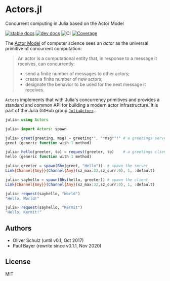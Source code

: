 # Actors.jl

Concurrent computing in Julia based on the Actor Model

[![stable docs](https://img.shields.io/badge/docs-stable-blue.svg)](https://juliahub.com/docs/Actors)
[![dev docs](https://img.shields.io/badge/docs-dev-blue.svg)](https://JuliaActors.github.io/Actors.jl/dev)
![CI](https://github.com/JuliaActors/Actors.jl/workflows/CI/badge.svg)
[![Coverage](https://codecov.io/gh/JuliaActors/Actors.jl/branch/master/graph/badge.svg)](https://codecov.io/gh/JuliaActors/Actors.jl)

The [Actor Model](https://en.wikipedia.org/wiki/Actor_model) of computer science sees an *actor* as the universal primitive of concurrent computation:

> An actor is a computational entity that, in response to a message it receives, can concurrently:
>
> - send a finite number of messages to other actors;
> - create a finite number of new actors;
> - designate the behavior to be used for the next message it receives.

`Actors` implements that with Julia's concurrency primitives and provides a standard and common API for building a modern actor infrastructure. It is part of the Julia GitHub group [`JuliaActors`](https://github.com/JuliaActors).

```julia
julia> using Actors

julia> import Actors: spawn

julia> greet(greeting, msg) = greeting*", "*msg*"!" # a greetings server
greet (generic function with 1 method)

julia> hello(greeter, to) = request(greeter, to)    # a greetings client
hello (generic function with 1 method)

julia> greeter = spawn(Bhv(greet, "Hello"))  # spawn the server
Link{Channel{Any}}(Channel{Any}(sz_max:32,sz_curr:0), 1, :default)

julia> sayhello = spawn(Bhv(hello, greeter)) # spawn the client
Link{Channel{Any}}(Channel{Any}(sz_max:32,sz_curr:0), 1, :default)

julia> request(sayhello, "World")
"Hello, World!"

julia> request(sayhello, "Kermit")
"Hello, Kermit!"
```

## Authors

- Oliver Schulz (until v0.1, Oct 2017)
- Paul Bayer (rewrite since v0.1.1, Nov 2020)

## License

MIT
